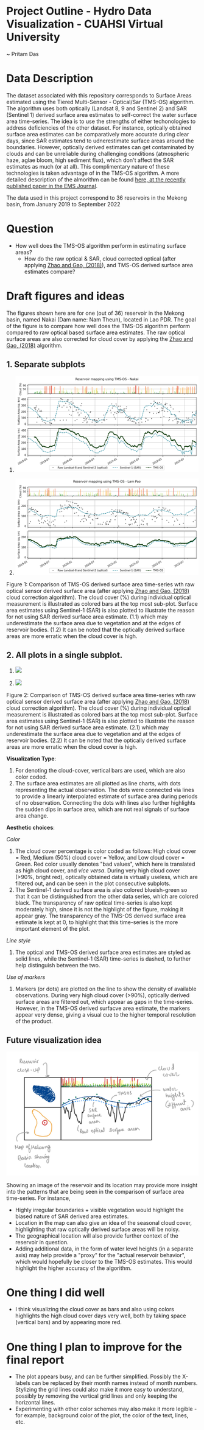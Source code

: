 # Project Outline - Hydro Data Visualization - CUAHSI Virtual University
~ Pritam Das

# Data Description
The dataset associated with this repository corresponds to Surface Areas estimated using the Tiered Multi-Sensor - Optical/Sar (TMS-OS) algorithm. The algorithm uses both optically (Landsat 8, 9 and Sentinel 2) and SAR (Sentinel 1) derived surface area estimates to self-correct the water surface area time-series. The idea is to use the strengths of either techonologies to address deficiencies of the other dataset. For instance, optically obtained surface area estimates can be comparatively more accurate during clear days, since SAR estimates tend to udnerestimate surface areas around the boundaries. However, optically derived estimates can get contaminated by clouds and can be unreliable during challenging conditions (atmospheric haze, aglae bloom, high sediment flux), which don't affect the SAR estimates as much (or at all). This complimentary nature of these technologies is taken advantage of in the TMS-OS algorithm. A more detailed description of the almorithm can be found [here, at the recently published paper in the EMS Journal](https://doi.org/10.1016/j.envsoft.2022.105533).

The data used in this project correspond to 36 reservoirs in the Mekong basin, from January 2019 to September 2022

# Question
- How well does the TMS-OS algorithm perform in estimating surface areas?
    - How do the raw optical & SAR, cloud corrected optical (after applying [Zhao and Gao, (2018)](https://doi.org/10.1029/2018GL078343)), and TMS-OS derived surface area estimates compare?

# Draft figures and ideas

The figures shown here are for one (out of 36) reservoir in the Mekong basin, named Nakai (Dam name: Nam Theun), located in Lao PDR.
The goal of the figure is to compare how well does the TMS-OS algorithm perform compared to raw optical based surface area estimates. The raw optical surface areas are also corrected for cloud cover by applying the [Zhao and Gao, (2018)](https://doi.org/10.1029/2018GL078343) algorithm.

## 1. Separate subplots

1. ![](../results/1/Nakai.png)

2. ![](../results/1/Lam%20Pao.png)

Figure 1: Comparison of TMS-OS derived surface area time-series wth raw optical sensor derived surface area (after applying [Zhao and Gao, (2018)](https://doi.org/10.1029/2018GL078343) cloud correction algorithm). The cloud cover (%) during individual optical measurement is illustrated as colored bars at the top most sub-plot. Surface area estimates using Sentinel-1 (SAR) is also plotted to  illustrate the reason for not using SAR derived surface area estimate. (1.1) which may underestimate the surface area due to vegetation and at the edges of reservoir bodies. (1.2) It can be noted that the optically derived surface areas are more erratic when the cloud cover is high.



## 2. All plots in a single subplot.

1. ![](../results/2/Nakai.png)

2. ![](../results/2/Lam%20Pao.png)

Figure 2: Comparison of TMS-OS derived surface area time-series wth raw optical sensor derived surface area (after applying [Zhao and Gao, (2018)](https://doi.org/10.1029/2018GL078343) cloud correction algorithm). The cloud cover (%) during individual optical measurement is illustrated as colored bars at the top most sub-plot. Surface area estimates using Sentinel-1 (SAR) is also plotted to  illustrate the reason for not using SAR derived surface area estimate. (2.1) which may underestimate the surface area due to vegetation and at the edges of reservoir bodies. (2.2) It can be noted that the optically derived surface areas are more erratic when the cloud cover is high.


**Visualization Type**:
1. For denoting the cloud-cover, vertical bars are used, which are also color coded. 
2. The surface area estimates are all plotted as line charts, with dots representing the actual observation. The dots were connected via lines to provide a linearly interpolated estimate of surface area during periods of no observation. Connecting the dots with lines also further highlights the sudden dips in surface area, which are not real signals of surface area change.

**Aesthetic choices**:

*Color*
1. The cloud cover percentage is color coded as follows: High cloud cover = Red, Medium (50%) cloud cover = Yellow, and Low cloud cover = Green. Red color usually denotes "bad values", which here is translated as high cloud cover, and *vice versa*. During very high cloud cover (>90%, bright red), optically obtained data is virtually useless, which are filtered out, and can be seen in the plot consecutive subplots.
2. The Sentinel-1 derived surface area is also colored blueish-green so that it can be distinguished from the other data series, which are colored black. The transparency of raw optical time-series is also kept moderately high, since it is not the highlight of the figure, making it appear gray. The transparency of the TMS-OS derived surface area estimate is kept at 0, to highlight that this time-series is the more important element of the plot.

*Line style*
1. The optical and TMS-OS derived surface area estimates are styled as solid lines, while the Sentinel-1 (SAR) time-series is dashed, to further help distinguish between the two. 

*Use of markers*
1. Markers (or dots) are plotted on the line to show the density of available observations. During very high cloud cover (>90%), optically derived surface areas are filtered out, which appear as gaps in the time-series. However, in the TMS-OS derived surfacve area estimate, the markers appear very dense, giving a visual cue to the higher temporal resolution of the product. 


## Future visualization idea

![](../img/sketch.png)

Showing an image of the reservoir and its location may provide more insight into the patterns that are being seen in the comparison of surface area time-series. For instance, 
- Highly irregular boundaries + visible vegetation would highlight the biased nature of SAR derived area estimates. 
- Location in the map can also give an idea of the seasonal cloud cover, highlighting that raw optically derived surface areas will be noisy. 
- The geographical location will also provide further context of the reservoir in question.
- Adding additional data, in the form of water level heights (in a separate axis) may help provide a "proxy" for the "actual reservoir behavior", which would hopefully be closer to the TMS-OS estimates. This would highlight the higher accuracy of the algorithm. 


# One thing I did well
- I think visualizing the cloud cover as bars and also using colors highlights the high cloud cover days very well, both by taking space (vertical bars) and by appearing more red.

# One thing I plan to improve for the final report
- The plot appears busy, and can be further simplified. Possibly the X-labels can be replaced by their month names instead of month numbers. Stylizing the grid lines could also make it more easy to understand, possibly by removing the vertical grid lines and only keeping the horizontal lines.
- Experimenting with other color schemes may also make it more legible - for example, background color of the plot, the color of the text, lines, etc.